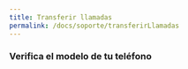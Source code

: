 ```yaml
---
title: Transferir llamadas
permalink: /docs/soporte/transferirLlamadas
---
```


### Verifica el modelo de tu teléfono